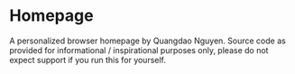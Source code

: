 # Homepage

A personalized browser homepage by Quangdao Nguyen. Source code as provided for informational / inspirational purposes only, please do not expect support if you run this for yourself. 
